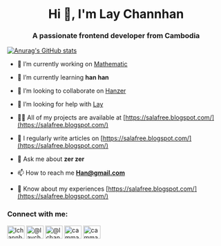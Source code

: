 

<h1 align="center">Hi 👋, I'm Lay Channhan</h1>
<h3 align="center">A passionate frontend developer from Cambodia</h3>

[![Anurag's GitHub stats](https://github-readme-stats.vercel.app/api?username=lchannhan)](https://github.com/anuraghazra/github-readme-stats)



- 🔭 I’m currently working on [Mathematic](https://salafree.blogspot.com/)

- 🌱 I’m currently learning **han han**

- 👯 I’m looking to collaborate on [Hanzer](https://salafree.blogspot.com/)

- 🤝 I’m looking for help with [Lay](https://salafree.blogspot.com/)

- 👨‍💻 All of my projects are available at [https://salafree.blogspot.com/](https://salafree.blogspot.com/)

- 📝 I regularly write articles on [https://salafree.blogspot.com/](https://salafree.blogspot.com/)

- 💬 Ask me about **zer zer**

- 📫 How to reach me **Han@gmail.com**

- 📄 Know about my experiences [https://salafree.blogspot.com/](https://salafree.blogspot.com/)

<h3 align="left">Connect with me:</h3>
<p align="left">
<a href="https://twitter.com/lchannhan" target="blank"><img align="center" src="https://raw.githubusercontent.com/rahuldkjain/github-profile-readme-generator/master/src/images/icons/Social/twitter.svg" alt="lchannhan" height="30" width="40" /></a>
<a href="https://fb.com/@laychannhan" target="blank"><img align="center" src="https://raw.githubusercontent.com/rahuldkjain/github-profile-readme-generator/master/src/images/icons/Social/facebook.svg" alt="@laychannhan" height="30" width="40" /></a>
<a href="https://instagram.com/@lchannhan" target="blank"><img align="center" src="https://raw.githubusercontent.com/rahuldkjain/github-profile-readme-generator/master/src/images/icons/Social/instagram.svg" alt="@lchannhan" height="30" width="40" /></a>
<a href="https://www.youtube.com/c/cammath tips" target="blank"><img align="center" src="https://raw.githubusercontent.com/rahuldkjain/github-profile-readme-generator/master/src/images/icons/Social/youtube.svg" alt="cammath tips" height="30" width="40" /></a>
 <a href="https://www.youtube.com/c/cammath tips" target="blank"><img align="center" src="https://assets.production.linktr.ee/1c09a889b51d5ef57fb5f2030e2eeacbe30edae2/images/logo_trees.svg" alt="cammath tips" height="30" width="40" /></a>

</p>


